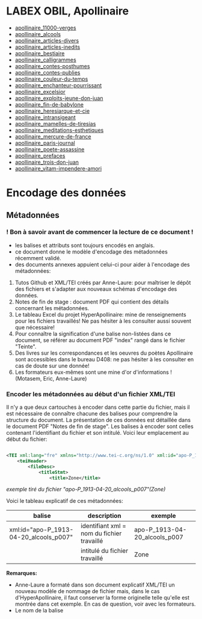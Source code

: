 # LABEX OBIL, Apollinaire

* [apollinaire_11000-verges](xml/apollinaire_11000-verges.xml)
* [apollinaire_alcools](xml/apollinaire_alcools.xml)
* [apollinaire_articles-divers](xml/apollinaire_articles-divers.xml)
* [apollinaire_articles-inedits](xml/apollinaire_articles-inedits.xml)
* [apollinaire_bestiaire](xml/apollinaire_bestiaire.xml)
* [apollinaire_calligrammes](xml/apollinaire_calligrammes.xml)
* [apollinaire_contes-posthumes](xml/apollinaire_contes-posthumes.xml)
* [apollinaire_contes-publies](xml/apollinaire_contes-publies.xml)
* [apollinaire_couleur-du-temps](xml/apollinaire_couleur-du-temps.xml)
* [apollinaire_enchanteur-pourrissant](xml/apollinaire_enchanteur-pourrissant.xml)
* [apollinaire_excelsior](xml/apollinaire_excelsior.xml)
* [apollinaire_exploits-jeune-don-juan](xml/apollinaire_exploits-jeune-don-juan.xml)
* [apollinaire_fin-de-babylone](xml/apollinaire_fin-de-babylone.xml)
* [apollinaire_heresiarque-et-cie](xml/apollinaire_heresiarque-et-cie.xml)
* [apollinaire_intransigeant](xml/apollinaire_intransigeant.xml)
* [apollinaire_mamelles-de-tiresias](xml/apollinaire_mamelles-de-tiresias.xml)
* [apollinaire_meditations-esthetiques](xml/apollinaire_meditations-esthetiques.xml)
* [apollinaire_mercure-de-france](xml/apollinaire_mercure-de-france.xml)
* [apollinaire_paris-journal](xml/apollinaire_paris-journal.xml)
* [apollinaire_poete-assassine](xml/apollinaire_poete-assassine.xml)
* [apollinaire_prefaces](xml/apollinaire_prefaces.xml)
* [apollinaire_trois-don-juan](xml/apollinaire_trois-don-juan.xml)
* [apollinaire_vitam-impendere-amori](xml/apollinaire_vitam-impendere-amori.xml)




# Encodage des données



## Métadonnées 



###  ! Bon à savoir avant de commencer la lecture de ce document !
* les balises et attributs sont toujours encodés en anglais. 
* ce document donne le modèle d'encodage des métadonnées récemment validé. 
* des documents annexes appuient celui-ci pour aider à l'encodage des métadonnées: 
1. Tutos Github et XML/TEI créés par Anne-Laure: pour maîtriser le dépôt des fichiers et s'adapter aux nouveaux schémas d'encodage des données.  
2. Notes de fin de stage : document PDF qui contient des détails concernant les métadonnées.
3. Le tableau Excel du projet HyperApollinaire: mine de renseignements pour les fichiers travaillés! Ne pas hésiter à les consulter aussi souvent que nécessaire! 
4. Pour connaître la signification d'une balise non-listées dans ce document, se référer au document PDF "index" rangé dans le fichier "Teinte". 
5. Des livres sur les correspondances et les oeuvres du poètes Apollinaire sont accessibles dans le bureau D408: ne pas hésiter à les consulter en cas de doute sur une donnée! 
6. Les formateurs eux-mêmes sont une mine d'or d'informations ! (Motasem, Eric, Anne-Laure)


### Encoder les métadonnées au début d'un fichier XML/TEI 

Il n'y a que deux cartouches à encoder dans cette partie du fichier, mais il est nécessaire de connaître chacune des balises pour comprendre la structure du document. 
La présentation de ces données est détaillée dans le document PDF "Notes de fin de stage".
Les balises à encoder sont celles contenant l'identifiant du fichier et son intitulé. 
Voici leur emplacement au début du fichier: 

```xml

<TEI xml:lang="fre" xmlns="http://www.tei-c.org/ns/1.0" xml:id="apo-P_1913-04-20_alcools_p007">
    <teiHeader>
        <fileDesc>
            <titleStmt>
                <title>Zone</title>

``` 

*exemple tiré du fichier "apo-P_1913-04-20_alcools_p007"(Zone)*

Voici le tableau explicatif de ces métadonnées: 

| balise                                 | description                                 | exemple                        |
| ---------------------------------------| --------------------------------------------|  ------------------------------|
| xml:id="apo-P_1913-04-20_alcools_p007" |  identifiant xml = nom du fichier travaillé |  apo-P_1913-04-20_alcools_p007 |
| <title>Zone</title>                    |   intitulé du fichier travaillé             |  Zone                          |

__Remarques:__ 
* Anne-Laure a formaté dans son document explicatif XML/TEI un nouveau modèle de nommage de fichier mais, dans le cas d'HyperApollinaire, il faut conserver la forme originelle telle qu'elle est montrée dans cet exemple. En cas de question, voir avec les formateurs. 
* Le nom de la balise <title> correspond également à celui des balises <topTitle> et <head>, présentés plus loin dans ce document. Dans le cas où l'intitulé de topTitle est différent voir avec les formateurs (en cas de plusieurs éditions dispersées et renommées, par exemple).



### La date de création du texte encodé 

Elle est enregistrée au format suivant dans chaque fichier XML: 

```xml

<creation><date notAfter="1913"/></creation>

``` 

En fonciton du fichier trois types d'encodage sont possibles:
* attribut "notAfter" par défaut (année de publication). 
* notAfter: utiliser l'attribut "when" quand on est sûr de la date.
* attributs "notBefore" et "notAfter" pour un empan de dates (en cas de doute sur la date précise, on donne une période).



### Tableau des métadonnées à remplir dans la balise <textClass>

 Elles décrivent les données bibliographies du texte encodés (lieu et date de publication, éditeur, auteur, etc.)
 Voici à quoi ressemble l'encodage des métadonnées dans cette balise: 

```xml

 <textClass>
                <keywords>
                    <term type="id"/>
                    <term type="support">Méditations esthétiques. Les peintres cubistes</term>
                    <term type="pubPlace">Paris</term>
                    <term type="publisher">Figuière</term>
                    <term type="pubDate">01/03/1913</term>
                    <term type="medium">livre</term>
                    <term type="recipient"/>
                    <term type="dedication"/>
                    <term type="topTitle">Picasso</term>
                    <term type="seriesTitle"/>
                    <term type="seriesNumber"/>
                    <term type="heading">Peintres nouveaux</term>
                    <term type="headingNumber">1</term>
                    <term type="signed">Guillaume Apollinaire</term>
                    <term type="figure"/>
                    <term type="figureAuthor"/>
                    <term type="msDesc"/>
                </keywords>
            </textClass>

```
*exemple tiré du fichier "meditations-esthetiques_peintresnouveaux_1"(Picasso)*

Voici le tableau explicatif de ces métadonnées:

| Balise                                 | Description                                                                     | Exemple                                                                                                                 | 
| ---------------------------------------|---------------------------------------------------------------------------------|-------------------------------------------------------------------------------------------------------------------------|
| <term type="support"></term>           | nom du medium dans lequel apparaît le texte                                     | Alcools (recueil, 1913)                                                                                                 | 
| <term type="pubPlace"></term>          | lieu de publication                                                             | Paris                                                                                                                   |
| <term type="publisher"></term>         | éditeur                                                                         | Mercure de France                                                                                                       |
| <term type="pubDate"></term>           | date de publication                                                             | format jj/mm/aaaa                                                                                                       |
| <term type="medium">livre</term>       | type de support dans lequel paraît le texte                                     | voir liste des media dans document PDF "Notes de fin de stage"                                                          | 
| <term type="recipient"/>               | destinataire d'un poème épistolaire ou d'origine épistolaire                    | poème dédié à André Rouvère dans "Calligrammes"                                                                         | 
| <term type="dedication" key=""></term> | Si le texte est dédicacé, inscrire le nom de la personne + son idref dans "key" | <term type="dedication" key="Dalize, René (1879-1917)"> René Dalize</term>                                              |
| <term type="topTitle"></term>          | titre du texte                                                                  | <term type="topTitle">Zone</term>                                                                                       |
| <term type="seriesTitle"/></term>      | nom de série d'un recueil de poème                                              | la série "Ondes" dans le recueil "Calligrammes"                                                                         | 
| <term type="seriesNumber"/></term>     | numéroter le poème de la série                                                  | "Fumées" est le poème n°3 dans la série "Etandards" du recueil "Calligrammes                                            |
| <term type="heading"></term>           | section d'un ouvrage / d'une revue                                              | "Peintres nouveaux" est une section de l'ouvrage "Méditations esthétiques"                                              | 
| <term type="headingNumber"/>           | numéroter l'article / le texte de la section                                    | "Futurisme italien" est l'article numéro 4 paru dans la rubrique "La Vie anecdotique" dans la revue "Mercure de France" |
| <term type="signed"></term>            | le signataire du texte (livre, poème, série de poèmes, etc.)                    | Guillaume Apollinaire (nb: si pas de signature, on ne note rien)                                                        |
| <term type="figure"/>                  | mentionne un dessin / une gravure qui accompagne le texte                       | calligramme (si le poème encodé est un calligramme)                                                                     |
| <term type="figureAuthor"/>            | auteur du dessin / de la gravure                                                | René Dalize                                                                                                             | 
|  <term type="msDesc"/>                 | description du manuscrit (si le medium en est un)                               | demander à Eric ou à Motasem                                                                                            |

__Remarques:__ 
* pour plus d'informations détaillées sur les métadonnées, consulter le document "Notes de fin de stage" 
* voir notamment le cas topTitle! 



### l'encodage du texte 

Il suffit de copier/coller le texte du fichier depuis le fichier d'origine (voir document PDF "Notes de fin de stage).
MAIS: il faut penser à encoder le type du texte ainsi que son titre dans les balises correspondantes! 
Ces balises apparaissent dans la balise <body> dans laquelle est également encodé le texte: 

```xml

<text>
        <body>
            <div type="poem">
                <head>Le Pont Mirabeau<!--<note resp="editor" n="34" place="bottom"> Pré-originale <hi rend="i"
              >Les Soirées de Paris</hi>, n°1, février 1912, avec <hi rend="i">Per te praesentit
              aruspex</hi> Dans la pré-originale, le poème compte quatre tercets de décasyllabes
            suivis, chacun, du refrain. Apollinaire rompt le vers et le schéma rimique, le deuxième
            décasyllabe de chaque tercet étant scindé en un tétrasyllabe et un hexasyllabe, Le
            refrain se trouve dans une ébauche de la partie III, strophe 1, de <hi rend="i">A la
              Santé</hi> (septembre 1911) (voir <hi rend="i">Marie, note</hi> 0, p. 000). Dans 
              <hi rend="i">Souvenir d’Auteuil</hi>, Apollinaire évoque rapidement le pont Mirabeau
            construit en 1895 : « Mais descendons vers la Seine. C’est un fleuve adorable. On ne se
            lasse point de le regarder. Je l’ai chantée bien souvent en ses aspects diurnes et
            nocturnes. Après le pont Mirabeau la promenade n’attire que les poètes, les gens du
            quartier et les ouvriers endimanchés. » (<hi rend="i">Le flâneur des deux rives</hi>,
            Paris, Gallimard, L’Imaginaire, (1928), 1975, p. 22). Le lien qui unit 
            <hi rend="i>Zone</hi> et <hi rend="i">Le Pont Mirabeau</hi> est donc spatial</note>--></head>
                <lg>
                    <l>Sous <placeName>le pont Mirabeau</placeName> coule <placeName>la Seine</placeName></l>
                    <l><space> </space> Et nos amours</l>
                    <l> Faut-il qu’il m’en souvienne</l>
                    <l>La joie venait <term type="time" subtype="frequence">toujours</term> après la peine</l>
                </lg>
                <lg>
                    <l><space> </space> Vienne <term type="time">la nuit</term> sonne <term type="time"
                        subtype="hour">l’heure</term></l>
                    <l><space> </space> <term type="time">Les jours</term> s’en vont je demeure <!--<note
              resp="editor" n="35" xml:id="note35" place="bottom"> Voir François Villon, <hi
                rend="i">Testament</hi> : “Allé s’en est, et je demeure” (XXIII, v. 177) Sur ce
              refrain, voir <hi rend="i">Marie</hi>, note 0, p. 000.</note>--></l>
                </lg>
                <lg>
                    <l>Les mains dans les mains restons face à face</l>
                    <l><space> </space> <term type="time" subtype="simultaneous">Tandis que</term> sous</l>
                    <l> Le pont de nos bras passe</l>
                    <l>Des éternels regards l’onde si lasse</l>
                </lg>
                <lg>
                    <l><space> </space> Vienne <term type="time">la nuit</term> sonne <term type="time"
                        subtype="hour">l’heure</term></l>
                    <l><space> </space> <term type="time">Les jours</term> s’en vont je demeure</l>
                </lg>
                <lg>
                    <l>L’amour s’en va comme cette eau courante</l>
                    <l><space> </space> L’amour s’en va</l>
                    <l> Comme la vie est lente</l>
                    <l>Et comme <persName>l’Espérance</persName> est violente</l>
                </lg>
                <lg>
                    <l><space> </space> Vienne <term type="time">la nuit</term> sonne <term type="time"
                        subtype="hour">l’heure</term></l>
                    <l><space> </space> <term type="time">Les jours</term> s’en vont je demeure</l>
                </lg>
                <lg>
                    <l>Passent <term type="time">les jours</term> et passent <term type="time">les
                        semaines</term>
                        <!--<note resp="editor" n="36" place="bottom"> Voir Retté, <hi rend="i">L’Archipel en
                fleurs, Chanson d’hiver</hi> : Passent les jours, passent les mois, / Les chevaliers
              sont morts à la croisade.(1895) (p. 36)</note>--></l>
                    <l><space> </space> Ni <term type="time">temps passé</term></l>
                    <l> Ni les amours reviennent</l>
                    <l>Sous <placeName>le pont Mirabeau</placeName> coule <placeName>la Seine</placeName></l>
                </lg>
                <lg>
                    <l><space> </space> Vienne <term type="time">la nuit</term> sonne <term type="time"
                        subtype="hour">l’heure</term></l>
                    <l><space> </space> <term type="time">Les jours</term> s’en vont je demeure</l>
                </lg>
            </div>      
        </body>
    </text>

```xml

*exemple tiré du fichier "apo-P_1913-04-20_alcools_p018"(Le Pont Mirabeau)* 

Voici le tableau explicatif de ces métadonnées:

| balise              | description              | exemple                                    | 
| --------------------|------------------------- | -------------------------------------------| 
| <div type="article">| décrit le type de texte  | article, poem, chapter, section, act, scene|             
| <head>              | intitulé du texte encodé | *Le Pont Mirabeau*                         |

__Remarques:__ 
* l'intitulé de la balise <head> correspond à celui des balises <title> et <topTitle>. Sauf où, dans le cas  mentionné plus haut, l'intitulé de <topTitle> est différent de <title>: dans ce cas demander Eric / Motasem, ou se référer au tableau du fichier Github. 
* les balises <note resp="editor"></note> sont toujours en commentaire pour l'instant! On les place entre les balises vertes <!-- --!> Elles sont donc enregistrées dans le fichier mais n'apparaissent pas dans la visualisation de celui-ci. 
* dans le cas d'un poème comme cet exemple, les balises <lg> sont très importantes pour la structure du texte! Elles permettent de diviser le poème en strophe. Si besoin, se référer toujours au lien ref qui renvoie à la publication d'origine (présenté au début de ce document). 
* ne pas hésiter à se référer aux documents "Note de fin de stages" ainsi qu'aux tutos d'Anne-Laure pour plus d'infos !